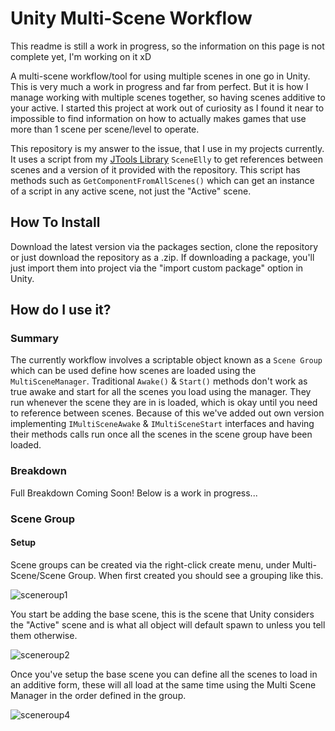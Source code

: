 # Unity Multi-Scene Workflow
This readme is still a work in progress, so the information on this page is not complete yet, I'm working on it xD

A multi-scene workflow/tool for using multiple scenes in one go in Unity. This is very much a work in progress and far from perfect. But it is how I manage working with multiple scenes together, so having scenes additive to your active. I started this project at work out of curiosity as I found it near to impossible to find information on how to actually makes games that use more than 1 scene per scene/level to operate. 

This repository is my answer to the issue, that I use in my projects currently. It uses a script from my <a href="https://github.com/JonathanMCarter/com.cartergames.tools.jtools">JTools Library</a> <code>SceneElly</code> to get references between scenes and a version of it provided with the repository. This script has methods such as <code>GetComponentFromAllScenes<T>()</code> which can get an instance of a script in any active scene, not just the "Active" scene. 
  
## How To Install ##
Download the latest version via the packages section, clone the repository or just download the repository as a .zip. If downloading a package, you'll just import them into project via the "import custom package" option in Unity. 
  
## How do I use it?
  ### Summary
The currently workflow involves a scriptable object known as a <code>Scene Group</code> which can be used define how scenes are loaded using the <code>MultiSceneManager</code>. Traditional <code>Awake()</code> & <code>Start()</code> methods don't work as true awake and start for all the scenes you load using the manager. They run whenever the scene they are in is loaded, which is okay until you need to reference between scenes. Because of this we've added out own version implementing <code>IMultiSceneAwake</code> & <code>IMultiSceneStart</code> interfaces and having their methods calls run once all the scenes in the scene group have been loaded.
  
### Breakdown
Full Breakdown Coming Soon! Below is a work in progress...
  
### Scene Group
#### Setup
Scene groups can be created via the right-click create menu, under Multi-Scene/Scene Group. When first created you should see a grouping like this.
  
![sceneroup1](https://carter.games/git/multiscene/SceneGroup-01.png)
  
You start be adding the base scene, this is the scene that Unity considers the "Active" scene and is what all object will default spawn to unless you tell them otherwise.
  
![sceneroup2](https://carter.games/git/multiscene/SceneGroup-02.png)
  
Once you've setup the base scene you can define all the scenes to load in an additive form, these will all load at the same time using the Multi Scene Manager in the order defined in the group.
  
![sceneroup4](https://carter.games/git/multiscene/SceneGroup-04.png)
